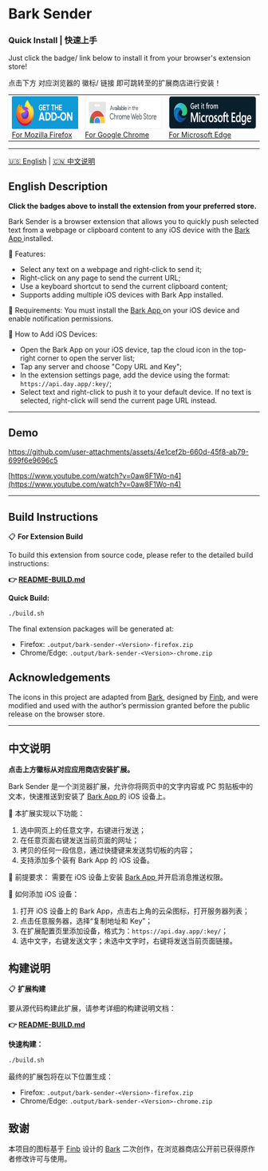 # Bark Sender

### Quick Install | 快速上手
Just click the badge/ link below to install it from your browser's extension store!
 
点击下方 对应浏览器的 徽标/ 链接 即可跳转至的扩展商店进行安装！

<table>
  <tr>
    <td align="left">
      <a href="https://addons.mozilla.org/en-US/firefox/addon/bark-sender/">
        <img src="./docs/assets/badge-fx.png" alt="Firefox" height="66">
      </a><br>
      <a href="https://addons.mozilla.org/en-US/firefox/addon/bark-sender/">For Mozilla Firefox</a>
    </td>
    <td align="left">
      <a href="https://chromewebstore.google.com/detail/nkafiiklocomjnjdigkojieghpplofcm">
        <img src="./docs/assets/badge-cr.png" alt="Chrome" height="66">
      </a><br>
      <a href="https://chromewebstore.google.com/detail/nkafiiklocomjnjdigkojieghpplofcm">For Google Chrome</a>
    </td>
    <td align="left">
          <a href="https://microsoftedge.microsoft.com/addons/detail/ljjgbgdkhpeimhoianpnleiilmbaaeha">
        <img src="./docs/assets/badge-eg.png" alt="Edge" height="66">
      </a><br>
      <a href="https://microsoftedge.microsoft.com/addons/detail/ljjgbgdkhpeimhoianpnleiilmbaaeha">For Microsoft Edge</a>
    </td>
  </tr>
</table>

---

[🇺🇸 English](#english-description) | [🇨🇳 中文说明](#中文说明)

## English Description

**Click the badges above to install the extension from your preferred store.**

Bark Sender is a browser extension that allows you to quickly push selected text from a webpage or clipboard content to any iOS device with the [ Bark App ](https://apps.apple.com/app/bark-custom-notifications/id1403753865) installed.

🧩 Features:
- Select any text on a webpage and right-click to send it;
- Right-click on any page to send the current URL;
- Use a keyboard shortcut to send the current clipboard content;
- Supports adding multiple iOS devices with Bark App installed.

📌 Requirements:
You must install the [ Bark App ](https://apps.apple.com/app/bark-custom-notifications/id1403753865) on your iOS device and enable notification permissions.

📱 How to Add iOS Devices:
- Open the Bark App on your iOS device, tap the cloud icon in the top-right corner to open the server list;
- Tap any server and choose "Copy URL and Key";
- In the extension settings page, add the device using the format: `https://api.day.app/:key/`;
- Select text and right-click to push it to your default device. If no text is selected, right-click will send the current page URL instead.

---

## Demo

https://github.com/user-attachments/assets/4e1cef2b-660d-45f8-ab79-699f6e9696c5

[https://www.youtube.com/watch?v=0aw8F1Wo-n4](https://www.youtube.com/watch?v=0aw8F1Wo-n4)

---

## Build Instructions

📋 **For Extension Build**

To build this extension from source code, please refer to the detailed build instructions:

**👉 [README-BUILD.md](./README-BUILD.md)**

**Quick Build:**
```bash
./build.sh
```

The final extension packages will be generated at:
- Firefox: `.output/bark-sender-<Version>-firefox.zip`
- Chrome/Edge: `.output/bark-sender-<Version>-chrome.zip`

## Acknowledgements

The icons in this project are adapted from [Bark](https://github.com/Finb/bark), designed by [Finb](https://github.com/Finb), and were modified and used with the author’s permission granted before the public release on the browser store.

---

## 中文说明

**点击上方徽标从对应应用商店安装扩展。**

Bark Sender 是一个浏览器扩展，允许你将网页中的文字内容或 PC 剪贴板中的文本，快速推送到安装了 [ Bark App ](https://apps.apple.com/app/bark-custom-notifications/id1403753865) 的 iOS 设备上。

🧩  本扩展实现以下功能：
1. 选中网页上的任意文字，右键进行发送；
2. 在任意页面右键发送当前页面的网址；
3. 拷贝的任何一段信息，通过快捷键来发送剪切板的内容；
4. 支持添加多个装有 Bark App 的 iOS 设备。

📌  前提要求：
需要在 iOS 设备上安装 [ Bark App ](https://apps.apple.com/app/bark-custom-notifications/id1403753865) 并开启消息推送权限。

📱  如何添加 iOS 设备：
1. 打开 iOS 设备上的 Bark App，点击右上角的云朵图标，打开服务器列表；
2. 点击任意服务器，选择“复制地址和 Key”； 
3. 在扩展配置页里添加设备，格式为：`https://api.day.app/:key/`；
4. 选中文字，右键发送文字；未选中文字时，右键将发送当前页面链接。

## 构建说明

📋 **扩展构建**

要从源代码构建此扩展，请参考详细的构建说明文档：

**👉 [README-BUILD.md](./README-BUILD.md)**

**快速构建：**
```bash
./build.sh
```

最终的扩展包将在以下位置生成：
- Firefox: `.output/bark-sender-<Version>-firefox.zip`
- Chrome/Edge: `.output/bark-sender-<Version>-chrome.zip`

## 致谢

本项目的图标基于 [Finb](https://github.com/Finb) 设计的 [Bark](https://github.com/Finb/bark) 二次创作，在浏览器商店公开前已获得原作者修改许可与使用。
